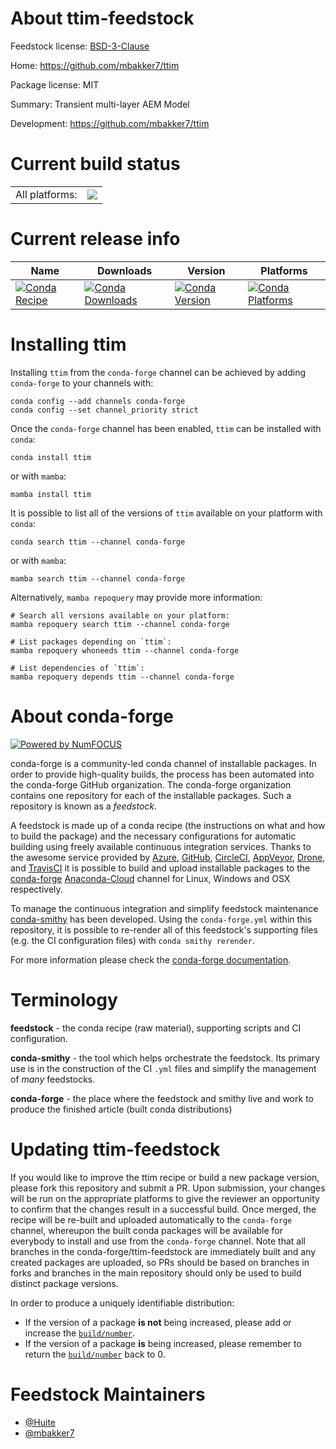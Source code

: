 About ttim-feedstock
====================

Feedstock license: [BSD-3-Clause](https://github.com/conda-forge/ttim-feedstock/blob/main/LICENSE.txt)

Home: https://github.com/mbakker7/ttim

Package license: MIT

Summary: Transient multi-layer AEM Model

Development: https://github.com/mbakker7/ttim

Current build status
====================


<table><tr><td>All platforms:</td>
    <td>
      <a href="https://dev.azure.com/conda-forge/feedstock-builds/_build/latest?definitionId=15383&branchName=main">
        <img src="https://dev.azure.com/conda-forge/feedstock-builds/_apis/build/status/ttim-feedstock?branchName=main">
      </a>
    </td>
  </tr>
</table>

Current release info
====================

| Name | Downloads | Version | Platforms |
| --- | --- | --- | --- |
| [![Conda Recipe](https://img.shields.io/badge/recipe-ttim-green.svg)](https://anaconda.org/conda-forge/ttim) | [![Conda Downloads](https://img.shields.io/conda/dn/conda-forge/ttim.svg)](https://anaconda.org/conda-forge/ttim) | [![Conda Version](https://img.shields.io/conda/vn/conda-forge/ttim.svg)](https://anaconda.org/conda-forge/ttim) | [![Conda Platforms](https://img.shields.io/conda/pn/conda-forge/ttim.svg)](https://anaconda.org/conda-forge/ttim) |

Installing ttim
===============

Installing `ttim` from the `conda-forge` channel can be achieved by adding `conda-forge` to your channels with:

```
conda config --add channels conda-forge
conda config --set channel_priority strict
```

Once the `conda-forge` channel has been enabled, `ttim` can be installed with `conda`:

```
conda install ttim
```

or with `mamba`:

```
mamba install ttim
```

It is possible to list all of the versions of `ttim` available on your platform with `conda`:

```
conda search ttim --channel conda-forge
```

or with `mamba`:

```
mamba search ttim --channel conda-forge
```

Alternatively, `mamba repoquery` may provide more information:

```
# Search all versions available on your platform:
mamba repoquery search ttim --channel conda-forge

# List packages depending on `ttim`:
mamba repoquery whoneeds ttim --channel conda-forge

# List dependencies of `ttim`:
mamba repoquery depends ttim --channel conda-forge
```


About conda-forge
=================

[![Powered by
NumFOCUS](https://img.shields.io/badge/powered%20by-NumFOCUS-orange.svg?style=flat&colorA=E1523D&colorB=007D8A)](https://numfocus.org)

conda-forge is a community-led conda channel of installable packages.
In order to provide high-quality builds, the process has been automated into the
conda-forge GitHub organization. The conda-forge organization contains one repository
for each of the installable packages. Such a repository is known as a *feedstock*.

A feedstock is made up of a conda recipe (the instructions on what and how to build
the package) and the necessary configurations for automatic building using freely
available continuous integration services. Thanks to the awesome service provided by
[Azure](https://azure.microsoft.com/en-us/services/devops/), [GitHub](https://github.com/),
[CircleCI](https://circleci.com/), [AppVeyor](https://www.appveyor.com/),
[Drone](https://cloud.drone.io/welcome), and [TravisCI](https://travis-ci.com/)
it is possible to build and upload installable packages to the
[conda-forge](https://anaconda.org/conda-forge) [Anaconda-Cloud](https://anaconda.org/)
channel for Linux, Windows and OSX respectively.

To manage the continuous integration and simplify feedstock maintenance
[conda-smithy](https://github.com/conda-forge/conda-smithy) has been developed.
Using the ``conda-forge.yml`` within this repository, it is possible to re-render all of
this feedstock's supporting files (e.g. the CI configuration files) with ``conda smithy rerender``.

For more information please check the [conda-forge documentation](https://conda-forge.org/docs/).

Terminology
===========

**feedstock** - the conda recipe (raw material), supporting scripts and CI configuration.

**conda-smithy** - the tool which helps orchestrate the feedstock.
                   Its primary use is in the construction of the CI ``.yml`` files
                   and simplify the management of *many* feedstocks.

**conda-forge** - the place where the feedstock and smithy live and work to
                  produce the finished article (built conda distributions)


Updating ttim-feedstock
=======================

If you would like to improve the ttim recipe or build a new
package version, please fork this repository and submit a PR. Upon submission,
your changes will be run on the appropriate platforms to give the reviewer an
opportunity to confirm that the changes result in a successful build. Once
merged, the recipe will be re-built and uploaded automatically to the
`conda-forge` channel, whereupon the built conda packages will be available for
everybody to install and use from the `conda-forge` channel.
Note that all branches in the conda-forge/ttim-feedstock are
immediately built and any created packages are uploaded, so PRs should be based
on branches in forks and branches in the main repository should only be used to
build distinct package versions.

In order to produce a uniquely identifiable distribution:
 * If the version of a package **is not** being increased, please add or increase
   the [``build/number``](https://docs.conda.io/projects/conda-build/en/latest/resources/define-metadata.html#build-number-and-string).
 * If the version of a package **is** being increased, please remember to return
   the [``build/number``](https://docs.conda.io/projects/conda-build/en/latest/resources/define-metadata.html#build-number-and-string)
   back to 0.

Feedstock Maintainers
=====================

* [@Huite](https://github.com/Huite/)
* [@mbakker7](https://github.com/mbakker7/)

